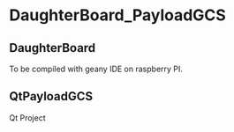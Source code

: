 # DaughterBoard_PayloadGCS

## DaughterBoard
To be compiled with geany IDE on raspberry PI.

## QtPayloadGCS
Qt Project
